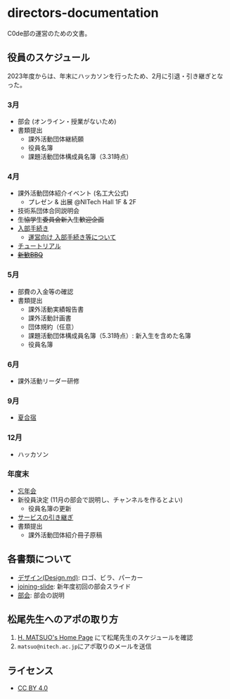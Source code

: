 # directors-documentation
C0de部の運営のための文書。

## 役員のスケジュール
2023年度からは、年末にハッカソンを行ったため、2月に引退・引き継ぎとなった。

### 3月
- 部会 (オンライン・授業がないため)
- 書類提出
    - 課外活動団体継続願
    - 役員名簿
    - 課題活動団体構成員名簿（3.31時点）
### 4月
- 課外活動団体紹介イベント (名工大公式)
    - プレゼン & 出展 @NITech Hall 1F & 2F
- 技術系団体合同説明会
- ~~生協学生委員会新入生歓迎企画~~
- [入部手続き](Joining.md)
    - [運営向け 入部手続き等について](JoiningForDirectors.md)
- [チュートリアル](Tutorial.md)
- ~~[新歓BBQ](WelcomeBBQ.md)~~
### 5月
- 部費の入金等の確認
- 書類提出
    - 課外活動実績報告書
    - 課外活動計画書
    - 団体規約（任意）
    - 課題活動団体構成員名簿（5.31時点）: 新入生を含めた名簿
    - 役員名簿
### 6月
- 課外活動リーダー研修
### 9月
- [夏合宿](SummerCamp.md)
### 12月
- ハッカソン
### 年度末
- [忘年会](YearEndParty.md)
- 新役員決定 (11月の部会で説明し、チャンネルを作るとよい)
    - 役員名簿の更新
- [サービスの引き継ぎ](Service.md)
- 書類提出
    - 課外活動団体紹介冊子原稿

## 各書類について
- [デザイン(Design.md)](Design.md): ロゴ、ビラ、パーカー
- [joining-slide](./joining-slide): 新年度初回の部会スライド
- [部会](Meeting.md): 部会の説明

## 松尾先生へのアポの取り方
1. [H. MATSUO's Home Page](http://www.matlab.nitech.ac.jp/~matsuo/) にて松尾先生のスケジュールを確認
2. `matsuo@nitech.ac.jp`にアポ取りのメールを送信

## ライセンス
- [CC BY 4.0](LICENSE)
